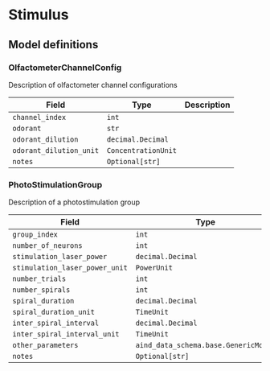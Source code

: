 # Stimulus

## Model definitions

### OlfactometerChannelConfig

Description of olfactometer channel configurations

| Field | Type | Description |
|-------|------|-------------|
| `channel_index` | `int` |  |
| `odorant` | `str` |  |
| `odorant_dilution` | `decimal.Decimal` |  |
| `odorant_dilution_unit` | `ConcentrationUnit` |  |
| `notes` | `Optional[str]` |  |


### PhotoStimulationGroup

Description of a photostimulation group

| Field | Type | Description |
|-------|------|-------------|
| `group_index` | `int` |  |
| `number_of_neurons` | `int` |  |
| `stimulation_laser_power` | `decimal.Decimal` |  |
| `stimulation_laser_power_unit` | `PowerUnit` |  |
| `number_trials` | `int` |  |
| `number_spirals` | `int` |  |
| `spiral_duration` | `decimal.Decimal` |  |
| `spiral_duration_unit` | `TimeUnit` |  |
| `inter_spiral_interval` | `decimal.Decimal` |  |
| `inter_spiral_interval_unit` | `TimeUnit` |  |
| `other_parameters` | `aind_data_schema.base.GenericModel` |  |
| `notes` | `Optional[str]` |  |


